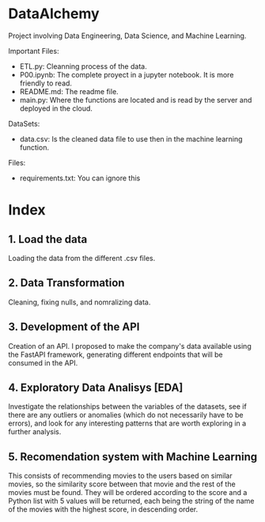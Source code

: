 # DataAlchemy
Project involving Data Engineering, Data Science, and Machine Learning.

Important Files:
 - ETL.py: Cleanning process of the data.
 - P00.ipynb: The complete proyect in a jupyter notebook. It is more friendly to read.
 - README.md: The readme file.
 - main.py: Where the functions are located and is read by the server and deployed in the cloud.
 
 
 DataSets:
 - data.csv: Is the cleaned data file to use then in the machine learning function.
 
 Files:
- requirements.txt: You can ignore this
 

# Index

## 1. Load the data
 Loading the data from the different .csv files.

## 2. Data Transformation
 Cleaning, fixing nulls, and nomralizing data.

## 3. Development of the API
 Creation of an API. I proposed to make the company's data available using the FastAPI framework, generating different endpoints that will be consumed in the API.

## 4. Exploratory Data Analisys [EDA]
 Investigate the relationships between the variables of the datasets, see if there are any outliers or anomalies (which do not necessarily have to be errors), and look for any interesting patterns that are worth exploring in a further analysis.


## 5. Recomendation system with Machine Learning
 This consists of recommending movies to the users based on similar movies, so the similarity score between that movie and the rest of the movies must be found. They will be ordered according to the score and a Python list with 5 values will be returned, each being the string of the name of the movies with the highest score, in descending order.
